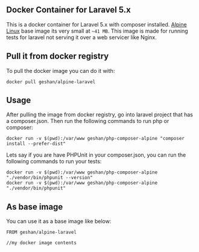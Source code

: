 ## Docker Container for Laravel 5.x

This is a docker container for Laravel 5.x with composer installed. 
[Alpine Linux](https://hub.docker.com/_/alpine/) base image its very small at `~41 MB`.
This image is made for running tests for laravel not serving it over a web servicer like Nginx.

## Pull it from docker registry

To pull the docker image you can do it with:

```
docker pull geshan/alpine-laravel
```

## Usage

After pulling the image from docker registry, go into laravel project that has a composer.json.
Then run the following commands to run php or composer:

```
docker run -v $(pwd):/var/www geshan/php-composer-alpine "composer install --prefer-dist"
```
Lets say if you are have PHPUnit in your composer.json, you can run the following commands
to run your tests:

```
docker run -v $(pwd):/var/www geshan/php-composer-alpine "./vendor/bin/phpunit --version"
docker run -v $(pwd):/var/www geshan/php-composer-alpine "./vendor/bin/phpunit"
```

## As base image

You can use it as a base image like below:

```
FROM geshan/alpine-laravel

//my docker image contents
```
